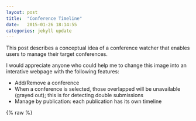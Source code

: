 ```yaml
---
layout: post
title:  "Conference Timeline"
date:   2015-01-26 18:14:55
categories: jekyll update
---
```

<p>This post describes a conceptual idea of a conference watcher that enables users to manage their target conferences.</p>
 <p>I would appreciate anyone who could help me to change this image into an interative webpage with the following features:
	<ul>
	  <li>Add/Remove a conference</li>
	  <li>When a conference is selected, those overlapped will be unavailable (grayed out); this is for detecting double submissions</li>
	  <li>Manage by publication: each publication has its own timeline</li>
	</ul>
 </p>
 
 {% raw %}
     <script type="text/javascript" src="https://www.google.com/jsapi"></script>
    <script type="text/javascript">
      google.load("visualization", "1", {packages:["timeline"]});
      google.setOnLoadCallback(drawChart);

      function drawChart() {
        var container = document.getElementById('timeline');
        var chart = new google.visualization.Timeline(container);
        var dataTable = new google.visualization.DataTable();

        dataTable.addColumn({ type: 'string', id: 'Abbr' });
        dataTable.addColumn({ type: 'string', id: 'Name' });
        dataTable.addColumn({ type: 'date', id: 'Abstract' });
        dataTable.addColumn({ type: 'date', id: 'Notification' });
        dataTable.addRows([
          [ 'PaPoC', 'PaPoC', new Date(2015, 1, 17), new Date(2015, 2, 6) ],
          [ 'Mobicom', 'Mobicom',  new Date(2015, 2, 4),  new Date(2015, 5, 5) ],
          [ 'Systor', 'Systor',      new Date(2015, 2, 5),  new Date(2015, 3, 5) ],
          [ 'HotCloud', 'HotCloud',  new Date(2015, 2, 10),  new Date(2015, 3, 28) ],
          [ 'HotStorage', 'HotStorage',  new Date(2015, 2, 17),  new Date(2015, 3, 21) ],
          [ 'SOSP', 'SOSP',  new Date(2015, 2, 19),  new Date(2015, 5, 29) ],
          [ 'SRDS', 'SRDS',  new Date(2015, 2, 30),  new Date(2015, 5, 22) ],
          [ 'SOCC', 'SOCC',  new Date(2015, 3, 24),  new Date(2015, 5, 19) ],
          [ 'DISC', 'DISC',  new Date(2015, 4, 10),  new Date(2015, 6, 23) ]]);

        chart.draw(dataTable);
      }
    </script>
 {% endraw %}
 
![timeline](/img/cfptimeline.jpg)
